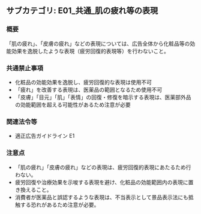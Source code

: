 ## サブカテゴリ: E01_共通_肌の疲れ等の表現

### 概要
「肌の疲れ」、「皮膚の疲れ」などの表現については、広告全体から化粧品等の効能効果を逸脱したような表現（疲労回復的表現等）を行わないこと。

### 共通禁止事項
- 化粧品の効能効果を逸脱し、疲労回復的な表現は使用不可  
- 「疲れ」を改善する表現は、医薬品の範囲となるため使用不可  
- 「皮膚」「目元」「肌」「表情」の回復・修復を暗示する表現は、医薬部外品の効能範囲を超える可能性があるため注意が必要  

### 関連法令等
- 適正広告ガイドライン E1 

### 注意点
- 「肌の疲れ」「皮膚の疲れ」などの表現は、疲労回復的表現にあたるため行わない。  
- 疲労回復や治療効果を示唆する表現を避け、化粧品の効能範囲内の表現に置き換えること。  
- 消費者が医薬品と誤認するような表現は、不当表示として景品表示法にも抵触する恐れがあるため注意が必要。

